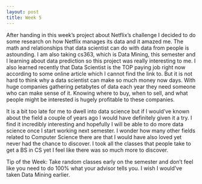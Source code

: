 ```yaml
---
layout: post
title: Week 5
---
```


After handing in this week’s project about Netflix’s challenge I decided to do some research on how Netflix manages its data and it amazed me. The math and relationships that data scientist can do with data from people is astounding. I am also taking cs363, which is Data Mining, this semester and I learning about data prediction so this project was really interesting to me. I also learned recently that Data Scientist is the TOP paying job right now according to some online article which I cannot find the link to. But it is not hard to think why a data scientist can make so much money now days. With huge companies gathering petabytes of data each year they need someone who can make sense of it. Knowing where to buy, when to sell, and what people might be interested is hugely profitable to these companies.

It is a bit too late for me to dwell into data science but if I would’ve known about the field a couple of years ago I would have definitely given it a try. I find it incredibly interesting and hopefully I will be able to do more data science once I start working next semester. I wonder how many other fields related to Computer Science there are that I would have also loved yet never had the chance to discover. I took all the classes that people take to get a BS in CS yet I feel like there was so much more to discover.

Tip of the Week: Take random classes early on the semester and don’t feel like you need to do 100% what your advisor tells you. I wish I would’ve taken Data Mining earlier.
